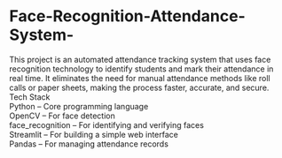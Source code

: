 # Face-Recognition-Attendance-System-
This project is an automated attendance tracking system that uses face recognition technology to identify students and mark their attendance in real time. It eliminates the need for manual attendance methods like roll calls or paper sheets, making the process faster, accurate, and secure.
Tech Stack  
Python – Core programming language  
OpenCV – For face detection  
face_recognition – For identifying and verifying faces  
Streamlit – For building a simple web interface  
Pandas – For managing attendance records
